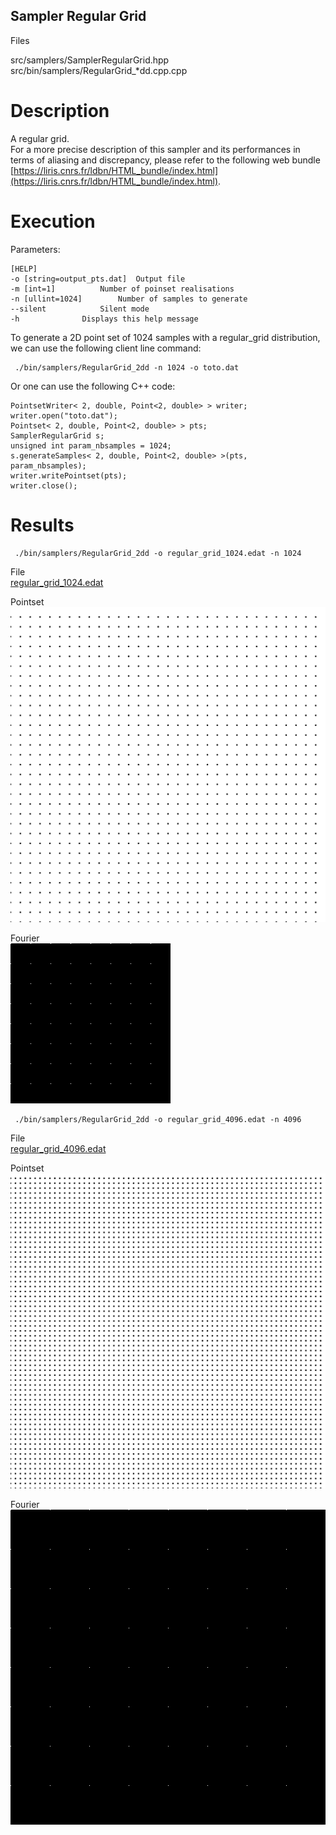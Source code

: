 Sampler Regular Grid
--------------------

Files

src/samplers/SamplerRegularGrid.hpp  
src/bin/samplers/RegularGrid_*dd.cpp.cpp

Description
===========

A regular grid.  
For a more precise description of this sampler and its performances in terms of aliasing and discrepancy, please refer to the following web bundle [https://liris.cnrs.fr/ldbn/HTML_bundle/index.html](https://liris.cnrs.fr/ldbn/HTML_bundle/index.html).

Execution
=========

Parameters:  

	[HELP]
	-o [string=output_pts.dat]	Output file
	-m [int=1]			Number of poinset realisations
	-n [ullint=1024]		Number of samples to generate
	--silent 			Silent mode
	-h 				Displays this help message
			

To generate a 2D point set of 1024 samples with a regular_grid distribution, we can use the following client line command:

     ./bin/samplers/RegularGrid_2dd -n 1024 -o toto.dat 

Or one can use the following C++ code:

    
    PointsetWriter< 2, double, Point<2, double> > writer;
    writer.open("toto.dat");
    Pointset< 2, double, Point<2, double> > pts;
    SamplerRegularGrid s;
    unsigned int param_nbsamples = 1024;
    s.generateSamples< 2, double, Point<2, double> >(pts, param_nbsamples);
    writer.writePointset(pts);
    writer.close();
    			

Results
=======

     ./bin/samplers/RegularGrid_2dd -o regular_grid_1024.edat -n 1024 

File  
[regular_grid_1024.edat](data/regular_grid/regular_grid_1024.edat)

Pointset  
[![](data/regular_grid/regular_grid_1024.png)](data/regular_grid/regular_grid_1024.png)

Fourier  
[![](data/regular_grid/regular_grid_1024_fourier.png)](data/regular_grid/regular_grid_1024_fourier.png)

     ./bin/samplers/RegularGrid_2dd -o regular_grid_4096.edat -n 4096 

File  
[regular_grid_4096.edat](data/regular_grid/regular_grid_4096.edat)

Pointset  
[![](data/regular_grid/regular_grid_4096.png)](data/regular_grid/regular_grid_4096.png)

Fourier  
[![](data/regular_grid/regular_grid_4096_fourier.png)](data/regular_grid/regular_grid_4096_fourier.png)
